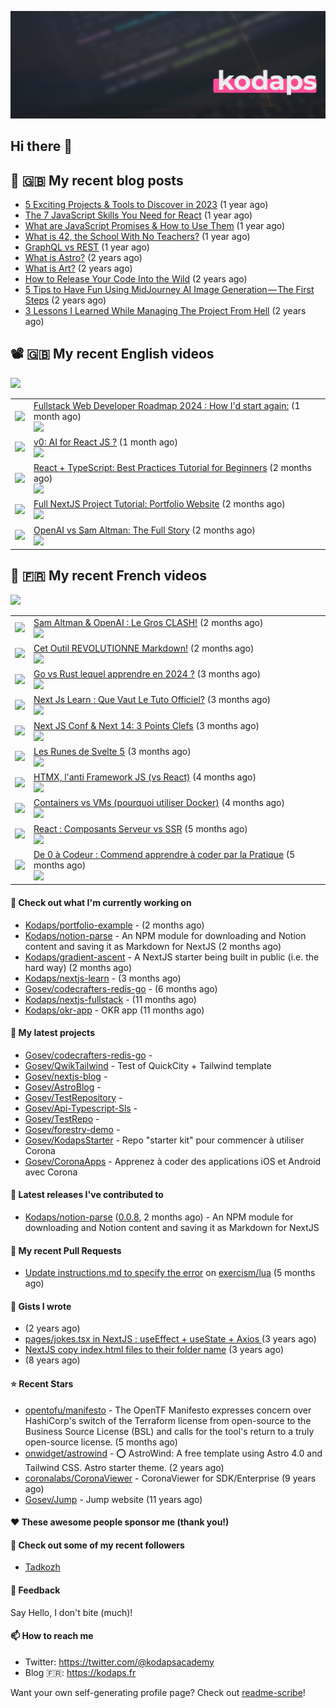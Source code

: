 ![This is an image](images/header.jpg)

## Hi there 👋


## 📜 🇬🇧 My recent blog posts

- [5 Exciting Projects &amp; Tools to Discover in 2023](https://gosev.medium.com/5-exciting-projects-tools-to-discover-in-2023-d5b6f5886740?source=rss-e68daed69805------2) (1 year ago)
- [The 7 JavaScript Skills You Need for React](https://javascript.plainenglish.io/the-7-javascript-skills-you-need-for-react-9244169ca80a?source=rss-e68daed69805------2) (1 year ago)
- [What are JavaScript Promises &amp; How to Use Them](https://javascript.plainenglish.io/what-are-javascript-promises-how-to-use-them-84fdff5757b9?source=rss-e68daed69805------2) (1 year ago)
- [What is 42, the School With No Teachers?](https://levelup.gitconnected.com/what-is-42-the-school-with-no-teachers-7e4d0f9a80c1?source=rss-e68daed69805------2) (1 year ago)
- [GraphQL vs REST](https://levelup.gitconnected.com/graphql-vs-rest-e918d9e0e271?source=rss-e68daed69805------2) (1 year ago)
- [What is Astro?](https://javascript.plainenglish.io/what-is-astro-aa3369d5a7f4?source=rss-e68daed69805------2) (2 years ago)
- [What is Art?](https://gosev.medium.com/what-is-art-2dce12548091?source=rss-e68daed69805------2) (2 years ago)
- [How to Release Your Code Into the Wild](https://levelup.gitconnected.com/how-to-release-your-code-into-the-wild-dd144218cb9b?source=rss-e68daed69805------2) (2 years ago)
- [5 Tips to Have Fun Using MidJourney AI Image Generation — The First Steps](https://gosev.medium.com/5-tips-to-have-fun-using-midjourney-ai-image-generation-the-first-steps-81cf44a53931?source=rss-e68daed69805------2) (2 years ago)
- [3 Lessons I Learned While Managing The Project From Hell](https://medium.com/illumination/3-lessons-i-learned-while-managing-the-project-from-hell-e31196db2d5f?source=rss-e68daed69805------2) (2 years ago)

## 📽 🇬🇧 My recent English videos
<img src="https://img.shields.io/youtube/channel/subscribers/UC2DOovF-OjIQ6nHClUyLKKQ?style=for-the-badge"></img>
<table>

<tr>
<td><img src="https://img.youtube.com/vi/AJgkF0zfeJg/default.jpg"></img></td>
<td>
<a href="https://www.youtube.com/watch?v=AJgkF0zfeJg">Fullstack Web Developer Roadmap 2024 : How I&#39;d start again:</a> (1 month ago) <br/>
<img src="https://img.shields.io/youtube/views/AJgkF0zfeJg?style=flat-square"> </img> 
</td>
</tr>
<tr>
<td><img src="https://img.youtube.com/vi/qKtm2A_PjmU/default.jpg"></img></td>
<td>
<a href="https://www.youtube.com/watch?v=qKtm2A_PjmU">v0: AI for React JS ?</a> (1 month ago) <br/>
<img src="https://img.shields.io/youtube/views/qKtm2A_PjmU?style=flat-square"> </img> 
</td>
</tr>
<tr>
<td><img src="https://img.youtube.com/vi/FknaQpe9Y5s/default.jpg"></img></td>
<td>
<a href="https://www.youtube.com/watch?v=FknaQpe9Y5s">React &#43; TypeScript: Best Practices Tutorial for Beginners</a> (2 months ago) <br/>
<img src="https://img.shields.io/youtube/views/FknaQpe9Y5s?style=flat-square"> </img> 
</td>
</tr>
<tr>
<td><img src="https://img.youtube.com/vi/Hl7hSVRKKmw/default.jpg"></img></td>
<td>
<a href="https://www.youtube.com/watch?v=Hl7hSVRKKmw">Full NextJS Project Tutorial: Portfolio Website</a> (2 months ago) <br/>
<img src="https://img.shields.io/youtube/views/Hl7hSVRKKmw?style=flat-square"> </img> 
</td>
</tr>
<tr>
<td><img src="https://img.youtube.com/vi/oaYbW-n7tE0/default.jpg"></img></td>
<td>
<a href="https://www.youtube.com/watch?v=oaYbW-n7tE0">OpenAI vs Sam Altman: The Full Story</a> (2 months ago) <br/>
<img src="https://img.shields.io/youtube/views/oaYbW-n7tE0?style=flat-square"> </img> 
</td>
</tr>
</table>

## 📜 🇫🇷 My recent French videos
<img src="https://img.shields.io/youtube/channel/subscribers/UCzdX32OIhpfrdxQRhN2s98w?style=for-the-badge"></img>
<table>

<tr>
<td><img src="https://img.youtube.com/vi/cvNSUEznLFQ/default.jpg"></img></td>
<td>
<a href="https://www.youtube.com/watch?v=cvNSUEznLFQ">Sam Altman &amp; OpenAI : Le Gros CLASH!</a> (2 months ago) <br/>
<img src="https://img.shields.io/youtube/views/cvNSUEznLFQ?style=flat-square"> </img> 
</td>
</tr>
<tr>
<td><img src="https://img.youtube.com/vi/A7SLY_bOVeA/default.jpg"></img></td>
<td>
<a href="https://www.youtube.com/watch?v=A7SLY_bOVeA">Cet Outil REVOLUTIONNE Markdown!</a> (2 months ago) <br/>
<img src="https://img.shields.io/youtube/views/A7SLY_bOVeA?style=flat-square"> </img> 
</td>
</tr>
<tr>
<td><img src="https://img.youtube.com/vi/ySF903Ht0kM/default.jpg"></img></td>
<td>
<a href="https://www.youtube.com/watch?v=ySF903Ht0kM">Go vs Rust lequel apprendre en 2024 ?</a> (3 months ago) <br/>
<img src="https://img.shields.io/youtube/views/ySF903Ht0kM?style=flat-square"> </img> 
</td>
</tr>
<tr>
<td><img src="https://img.youtube.com/vi/z-XsuazXz14/default.jpg"></img></td>
<td>
<a href="https://www.youtube.com/watch?v=z-XsuazXz14">Next Js Learn : Que Vaut Le Tuto Officiel?</a> (3 months ago) <br/>
<img src="https://img.shields.io/youtube/views/z-XsuazXz14?style=flat-square"> </img> 
</td>
</tr>
<tr>
<td><img src="https://img.youtube.com/vi/9KCkPo42mto/default.jpg"></img></td>
<td>
<a href="https://www.youtube.com/watch?v=9KCkPo42mto">Next JS Conf &amp; Next 14: 3 Points Clefs</a> (3 months ago) <br/>
<img src="https://img.shields.io/youtube/views/9KCkPo42mto?style=flat-square"> </img> 
</td>
</tr>
<tr>
<td><img src="https://img.youtube.com/vi/V20SdIRJQzs/default.jpg"></img></td>
<td>
<a href="https://www.youtube.com/watch?v=V20SdIRJQzs">Les Runes de Svelte 5</a> (3 months ago) <br/>
<img src="https://img.shields.io/youtube/views/V20SdIRJQzs?style=flat-square"> </img> 
</td>
</tr>
<tr>
<td><img src="https://img.youtube.com/vi/YFFNVEL0Blw/default.jpg"></img></td>
<td>
<a href="https://www.youtube.com/watch?v=YFFNVEL0Blw">HTMX, l&#39;anti Framework JS (vs React)</a> (4 months ago) <br/>
<img src="https://img.shields.io/youtube/views/YFFNVEL0Blw?style=flat-square"> </img> 
</td>
</tr>
<tr>
<td><img src="https://img.youtube.com/vi/kJrL9e5cfkE/default.jpg"></img></td>
<td>
<a href="https://www.youtube.com/watch?v=kJrL9e5cfkE">Containers vs VMs (pourquoi utiliser Docker)</a> (4 months ago) <br/>
<img src="https://img.shields.io/youtube/views/kJrL9e5cfkE?style=flat-square"> </img> 
</td>
</tr>
<tr>
<td><img src="https://img.youtube.com/vi/pKwRMnRbWww/default.jpg"></img></td>
<td>
<a href="https://www.youtube.com/watch?v=pKwRMnRbWww">React : Composants Serveur vs SSR</a> (5 months ago) <br/>
<img src="https://img.shields.io/youtube/views/pKwRMnRbWww?style=flat-square"> </img> 
</td>
</tr>
<tr>
<td><img src="https://img.youtube.com/vi/nfYaXb7OjcQ/default.jpg"></img></td>
<td>
<a href="https://www.youtube.com/watch?v=nfYaXb7OjcQ">De 0 à Codeur : Commend apprendre à coder par la Pratique</a> (5 months ago) <br/>
<img src="https://img.shields.io/youtube/views/nfYaXb7OjcQ?style=flat-square"> </img> 
</td>
</tr>
</table>

#### 👷 Check out what I'm currently working on

- [Kodaps/portfolio-example](https://github.com/Kodaps/portfolio-example) -  (2 months ago)
- [Kodaps/notion-parse](https://github.com/Kodaps/notion-parse) - An NPM module for downloading and Notion content and saving it as Markdown for NextJS (2 months ago)
- [Kodaps/gradient-ascent](https://github.com/Kodaps/gradient-ascent) - A NextJS starter being built in public (i.e. the hard way) (2 months ago)
- [Kodaps/nextjs-learn](https://github.com/Kodaps/nextjs-learn) -  (3 months ago)
- [Gosev/codecrafters-redis-go](https://github.com/Gosev/codecrafters-redis-go) -  (6 months ago)
- [Kodaps/nextjs-fullstack](https://github.com/Kodaps/nextjs-fullstack) -  (11 months ago)
- [Kodaps/okr-app](https://github.com/Kodaps/okr-app) - OKR app (11 months ago)

#### 🌱 My latest projects

- [Gosev/codecrafters-redis-go](https://github.com/Gosev/codecrafters-redis-go) - 
- [Gosev/QwikTailwind](https://github.com/Gosev/QwikTailwind) - Test of QuickCity &#43; Tailwind template 
- [Gosev/nextjs-blog](https://github.com/Gosev/nextjs-blog) - 
- [Gosev/AstroBlog](https://github.com/Gosev/AstroBlog) - 
- [Gosev/TestRepository](https://github.com/Gosev/TestRepository) - 
- [Gosev/Api-Typescript-Sls](https://github.com/Gosev/Api-Typescript-Sls) - 
- [Gosev/TestRepo](https://github.com/Gosev/TestRepo) - 
- [Gosev/forestry-demo](https://github.com/Gosev/forestry-demo) - 
- [Gosev/KodapsStarter](https://github.com/Gosev/KodapsStarter) - Repo &#34;starter kit&#34; pour commencer à utiliser Corona
- [Gosev/CoronaApps](https://github.com/Gosev/CoronaApps) - Apprenez à coder des applications iOS et Android avec Corona


#### 🔭 Latest releases I've contributed to

- [Kodaps/notion-parse](https://github.com/Kodaps/notion-parse) ([0.0.8](https://github.com/Kodaps/notion-parse/releases/tag/0.0.8), 2 months ago) - An NPM module for downloading and Notion content and saving it as Markdown for NextJS

#### 🔨 My recent Pull Requests

- [Update instructions.md to specify the error](https://github.com/exercism/lua/pull/388) on [exercism/lua](https://github.com/exercism/lua) (5 months ago)


#### 📓 Gists I wrote

- [](https://gist.github.com/ce3defb6415b67ec03f48fa11fc158f0) (2 years ago)
- [pages/jokes.tsx in NextJS : useEffect &#43; useState &#43; Axios ](https://gist.github.com/fbd960d5a653bf0f527678f038d5bee1) (3 years ago)
- [NextJS copy index.html files to their folder name](https://gist.github.com/e04abeb6079273b3be54ee6496a0b309) (3 years ago)
- [](https://gist.github.com/a144834b9542ab523a10) (8 years ago)

#### ⭐ Recent Stars

- [opentofu/manifesto](https://github.com/opentofu/manifesto) - The OpenTF Manifesto expresses concern over HashiCorp&#39;s switch of the Terraform license from open-source to the Business Source License (BSL) and calls for the tool&#39;s return to a truly open-source license. (5 months ago)
- [onwidget/astrowind](https://github.com/onwidget/astrowind) - ⭕️ AstroWind: A free template using Astro 4.0 and Tailwind CSS. Astro starter theme. (2 years ago)
- [coronalabs/CoronaViewer](https://github.com/coronalabs/CoronaViewer) - CoronaViewer for SDK/Enterprise (9 years ago)
- [Gosev/Jump](https://github.com/Gosev/Jump) - Jump website (11 years ago)

#### ❤️ These awesome people sponsor me (thank you!)


#### 👯 Check out some of my recent followers

- [Tadkozh](https://github.com/Tadkozh)

#### 💬 Feedback

Say Hello, I don't bite (much)!

#### 📫 How to reach me

- Twitter: https://twitter.com/@kodapsacademy
- Blog  🇫🇷: https://kodaps.fr

Want your own self-generating profile page? Check out [readme-scribe](https://github.com/muesli/readme-scribe)!
